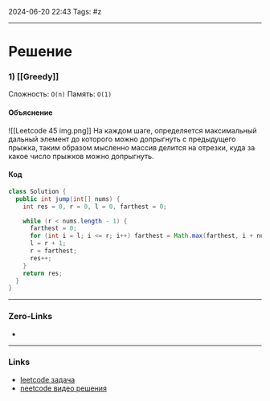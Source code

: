 2024-06-20 22:43
Tags: #z

___
# Решение
### 1) [[Greedy]]
Сложность: `O(n)`
Память: `O(1)`
#### Объяснение
![[Leetcode 45 img.png]]
На каждом шаге, определяется максимальный дальный элемент до которого можно допрыгнуть с предыдущего прыжка, таким образом мысленно массив делится на отрезки, куда за какое число прыжков можно допрыгнуть.
#### Код
```java
class Solution {
  public int jump(int[] nums) {
    int res = 0, r = 0, l = 0, farthest = 0;

    while (r < nums.length - 1) {
      farthest = 0;
      for (int i = l; i <= r; i++) farthest = Math.max(farthest, i + nums[i]);
      l = r + 1;
      r = farthest;
      res++;
    }
    return res;
  }
}
```

___
### Zero-Links
- 

___
### Links
- [leetcode задача](https://leetcode.com/problems/jump-game-ii/submissions/)
- [neetcode видео решения](https://www.youtube.com/watch?v=dJ7sWiOoK7g)